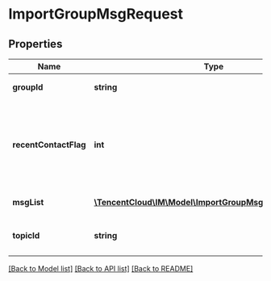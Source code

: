 # ImportGroupMsgRequest

## Properties
Name | Type | Description | Notes
------------ | ------------- | ------------- | -------------
**groupId** | **string** | 要导入消息的群 ID | 
**recentContactFlag** | **int** | 会话更新识别，为1的时候标识触发会话更新，默认不触发（avchatroom 群不支持）。 | [optional] 
**msgList** | [**\TencentCloud\IM\Model\ImportGroupMsgRequestMsgList[]**](ImportGroupMsgRequestMsgList.md) | 导入的消息列表 | 
**topicId** | **string** | 话题的 ID, 仅支持话题的社群适用此选项 | [optional] 

[[Back to Model list]](../README.md#documentation-for-models) [[Back to API list]](../README.md#documentation-for-api-endpoints) [[Back to README]](../README.md)


